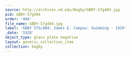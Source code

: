 ```yaml
---
source: http://archives.nd.edu/Bagby/GBBY-57g484.jpg
pid: GBBY-57g484
order: '484'
file_name: GBBY-57g484.jpg
label: 'GBBY 57G/484: James E. Campau: Swimming - 1928'
_date: '1928'
object_type: glass plate negative
layout: generic_collection_item
collection: bagby
---
```

